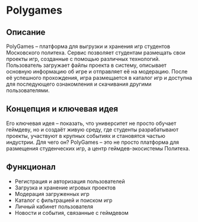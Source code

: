 <h1>Polygames</h1>
<h2>Описание</h2>
<p>PolyGames – платформа для выгрузки и хранения игр студентов Московского политеха. Сервис позволяет студентам размещать свои проекты игр, созданные с помощью различных технологий. Пользователь загружает файлы проекта в систему, описывает основную информацию об игре и отправляет её на модерацию. После её успешного прохождения, игра размещается в каталог игр и доступна для последующего ознакомления и скачивания другими пользователями.</p>
<h2>Концепция и ключевая идея</h2>
<p>Его ключевая идея – показать, что университет не просто обучает геймдеву, но и создаёт живую среду, где студенты разрабатывают проекты, участвуют в крупных событиях и становятся частью индустрии. Для чего он? PolyGames – это не просто платформа для размещения студенческих игр, а центр геймдев-экосистемы Политеха.</p>
<h2>Функционал</h2>
<ul>
  <li>Регистрация и авторизация пользователей</li>
  <li>Загрузка и хранение игровых проектов</li>
  <li>Модерация загруженных игр</li>
  <li>Каталог с фильтрацией и поиском игр</li>
  <li>Личный кабинет пользователя</li>
  <li>Новости и события, связанные с геймдевом</li>
</ul>
